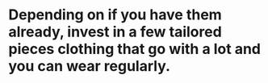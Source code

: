 # Depending on if you have them already, invest in a few tailored pieces clothing that go with a lot and you can wear regularly.
<!-- #wish #p1 -->

<!-- {BearID:AFB1F77F-E881-457E-AC70-74865AD88A80-8877-000007DC3F101F13} -->
